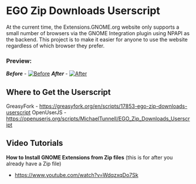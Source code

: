 # EGO Zip Downloads Userscript
At the current time, the Extensions.GNOME.org website only supports a small number of browsers via the GNOME Integration plugin using NPAPI as the backend. This project is to make it easier for anyone to use the website regardless of which browser they prefer.

### Preview:
***Before*** - [![Before](https://greasyfork.org/system/screenshots/screenshots/000/003/497/thumb/ego-zip-downloads-before.jpg?1457454370)](https://greasyfork.org/system/screenshots/screenshots/000/003/497/original/ego-zip-downloads-before.jpg?1457454370)
 ***After*** - [![After](https://greasyfork.org/system/screenshots/screenshots/000/003/498/thumb/ego-zip-downloads-after.jpg?1457454371)](https://greasyfork.org/system/screenshots/screenshots/000/003/498/original/ego-zip-downloads-after.jpg?1457454371)

## Where to Get the Userscript

GreasyFork - https://greasyfork.org/en/scripts/17853-ego-zip-downloads-userscript
OpenUserJS - https://openuserjs.org/scripts/MichaelTunnell/EGO_Zip_Downloads_Userscript

## Video Tutorials

**How to Install GNOME Extensions from Zip files** (this is for after you already have a Zip file)
- https://www.youtube.com/watch?v=WdqzxqDo7Sk

